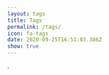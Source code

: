 ```yaml
---
layout: tags
title: Tags
permalink: /tags/
icon: fa-tags
date: 2020-09-25T16:51:03.386Z
show: true
---
```

.